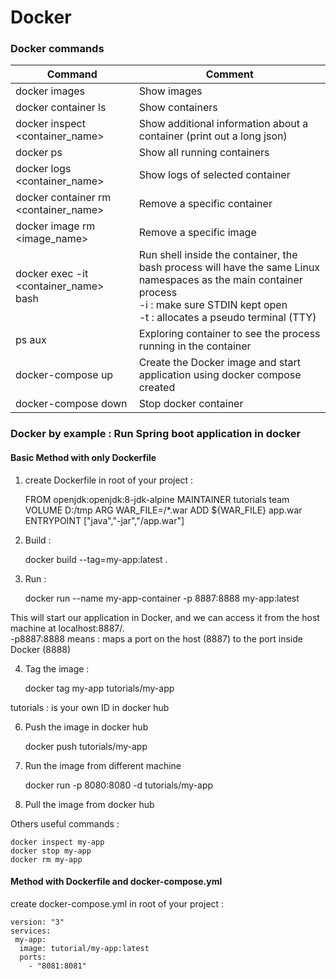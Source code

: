 # Docker

### Docker commands 

| Command                               | Comment                                                                                                                                                                                              |
|---------------------------------------|------------------------------------------------------------------------------------------------------------------------------------------------------------------------------------------------------|
| docker images                         | Show images                                                                                                                                                                                          |
| docker container ls                   | Show containers                                                                                                                                                                                      |
| docker inspect <container_name>       | Show additional information about a container (print out a long json)                                                                                                                                |
| docker ps                             | Show all running containers                                                                                                                                                                          |
| docker logs <container_name>          | Show logs of selected container                                                                                                                                                                      |
| docker container rm <container_name>  | Remove a specific container                                                                                                                                                                          |
| docker image rm <image_name>          | Remove a specific image                                                                                                                                                                              |
| docker exec -it <container_name> bash | Run shell inside the container, the bash process will have the same Linux namespaces as the main container process <br/> -i : make sure STDIN kept open <br/> -t : allocates a pseudo terminal (TTY) |
| ps aux                                | Exploring container to see the process running in the container                                                                                                                                      |
| docker-compose up                     | Create the Docker image and start application using docker compose created                                                                                                                           |
| docker-compose down                   | Stop docker container                                                                                                                                                                                |



### Docker by example : Run Spring boot application in docker 

#### Basic Method with only Dockerfile

1. create Dockerfile in root of your project :


    FROM openjdk:openjdk:8-jdk-alpine
    MAINTAINER tutorials team
    VOLUME D:/tmp
    ARG WAR_FILE=/*.war
    ADD ${WAR_FILE} app.war
    ENTRYPOINT ["java","-jar","/app.war"]

2. Build :


    docker build --tag=my-app:latest .

3. Run :


    docker run --name my-app-container -p 8887:8888 my-app:latest

This will start our application in Docker, and we can access it from the host machine at localhost:8887/.
<br/>
-p8887:8888 means :  maps a port on the host (8887) to the port inside Docker (8888)


4. Tag the image :

    
    docker tag my-app tutorials/my-app

tutorials : is your own ID in docker hub

6. Push the image in docker hub

    
    docker push tutorials/my-app

7. Run the image from different machine


    docker run -p 8080:8080 -d tutorials/my-app

8. Pull the image from docker hub

Others useful commands : 

    docker inspect my-app
    docker stop my-app
    docker rm my-app


#### Method with Dockerfile and docker-compose.yml 
create docker-compose.yml in root of your project : 

    version: "3"
    services:
     my-app:
      image: tutorial/my-app:latest
      ports:
        - "8081:8081"